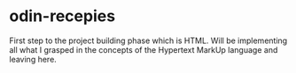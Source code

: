 # odin-recepies
First step to the project building phase which is HTML. Will be implementing all what I grasped in the concepts of the Hypertext MarkUp language and leaving here.

